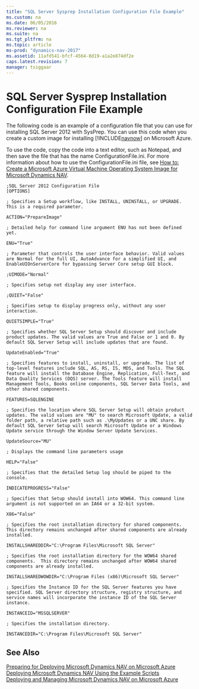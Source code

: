 ```yaml
---
title: "SQL Server Sysprep Installation Configuration File Example"
ms.custom: na
ms.date: 06/05/2016
ms.reviewer: na
ms.suite: na
ms.tgt_pltfrm: na
ms.topic: article
ms-prod: "dynamics-nav-2017"
ms.assetid: 11afd541-bfcf-4564-8d19-a1a2e874df2e
caps.latest.revision: 7
manager: tsiggaar
---
```

# SQL Server Sysprep Installation Configuration File Example
The following code is an example of a configuration file that you can use for installing SQL Server 2012 with SysPrep. You can use this code when you create a custom image for installing [!INCLUDE[navnow](includes/navnow_md.md)] on Microsoft Azure.  
  
 To use the code, copy the code into a text editor, such as Notepad, and then save the file that has the name ConfigurationFile.ini. For more information about how to use the ConfigurationFile.ini file, see [How to: Create a Microsoft Azure Virtual Machine Operating System Image for Microsoft Dynamics NAV](How-to--Create%20a%20Microsoft%20Azure%20Virtual%20Machine%20Operating%20System%20Image%20for%20Microsoft%20Dynamics%20NAV.md).  
  
```  
;SQL Server 2012 Configuration File  
[OPTIONS]  
  
; Specifies a Setup workflow, like INSTALL, UNINSTALL, or UPGRADE. This is a required parameter.   
  
ACTION="PrepareImage"  
  
; Detailed help for command line argument ENU has not been defined yet.   
  
ENU="True"  
  
; Parameter that controls the user interface behavior. Valid values are Normal for the full UI, AutoAdvance for a simplified UI, and EnableUIOnServerCore for bypassing Server Core setup GUI block.   
  
;UIMODE="Normal"  
  
; Specifies setup not display any user interface.   
  
;QUIET="False"  
  
; Specifies setup to display progress only, without any user interaction.   
  
QUIETSIMPLE="True"  
  
; Specifies whether SQL Server Setup should discover and include product updates. The valid values are True and False or 1 and 0. By default SQL Server Setup will include updates that are found.   
  
UpdateEnabled="True"  
  
; Specifies features to install, uninstall, or upgrade. The list of top-level features include SQL, AS, RS, IS, MDS, and Tools. The SQL feature will install the Database Engine, Replication, Full-Text, and Data Quality Services (DQS) server. The Tools feature will install Management Tools, Books online components, SQL Server Data Tools, and other shared components.   
  
FEATURES=SQLENGINE  
  
; Specifies the location where SQL Server Setup will obtain product updates. The valid values are "MU" to search Microsoft Update, a valid folder path, a relative path such as .\MyUpdates or a UNC share. By default SQL Server Setup will search Microsoft Update or a Windows Update service through the Window Server Update Services.   
  
UpdateSource="MU"  
  
; Displays the command line parameters usage   
  
HELP="False"  
  
; Specifies that the detailed Setup log should be piped to the console.   
  
INDICATEPROGRESS="False"  
  
; Specifies that Setup should install into WOW64. This command line argument is not supported on an IA64 or a 32-bit system.   
  
X86="False"  
  
; Specifies the root installation directory for shared components.  This directory remains unchanged after shared components are already installed.   
  
INSTALLSHAREDDIR="C:\Program Files\Microsoft SQL Server"  
  
; Specifies the root installation directory for the WOW64 shared components.  This directory remains unchanged after WOW64 shared components are already installed.   
  
INSTALLSHAREDWOWDIR="C:\Program Files (x86)\Microsoft SQL Server"  
  
; Specifies the Instance ID for the SQL Server features you have specified. SQL Server directory structure, registry structure, and service names will incorporate the instance ID of the SQL Server instance.   
  
INSTANCEID="MSSQLSERVER"  
  
; Specifies the installation directory.   
  
INSTANCEDIR="C:\Program Files\Microsoft SQL Server"  
```  
  
## See Also  
 [Preparing for Deploying Microsoft Dynamics NAV on Microsoft Azure](Preparing-for-Deploying-Microsoft-Dynamics-NAV-on-Microsoft-Azure.md)   
 [Deploying Microsoft Dynamics NAV Using the Example Scripts](Deploying-Microsoft-Dynamics-NAV-Using-the-Example-Scripts.md)   
 [Deploying and Managing Microsoft Dynamics NAV on Microsoft Azure](Deploying-and-Managing-Microsoft-Dynamics-NAV-on-Microsoft-Azure.md)